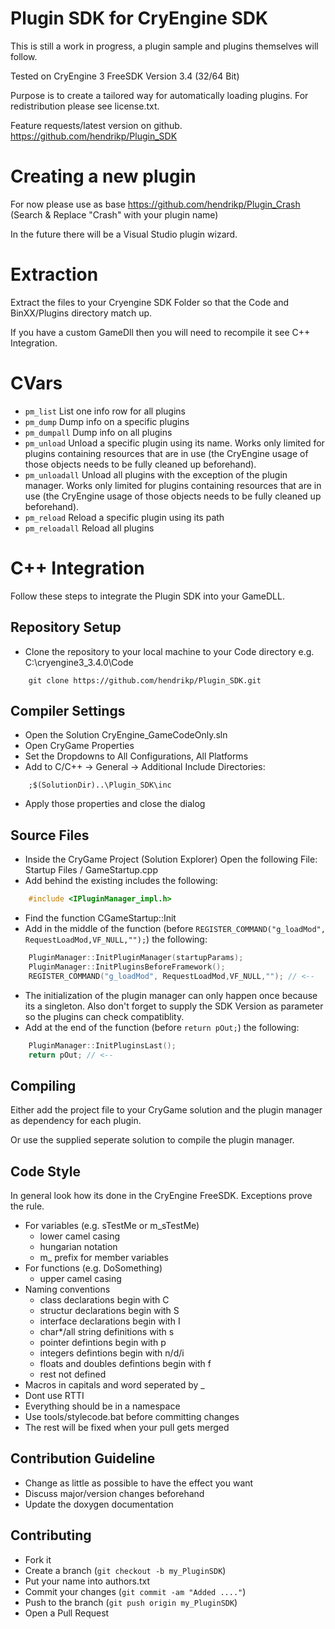Plugin SDK for CryEngine SDK
=====================================
This is still a work in progress, a plugin sample and plugins themselves will follow.

Tested on CryEngine 3 FreeSDK Version 3.4 (32/64 Bit)

Purpose is to create a tailored way for automatically loading plugins.
For redistribution please see license.txt.

Feature requests/latest version on github.
https://github.com/hendrikp/Plugin_SDK

Creating a new plugin
=====================
For now please use as base 
https://github.com/hendrikp/Plugin_Crash (Search & Replace "Crash" with your plugin name)

In the future there will be a Visual Studio plugin wizard.

Extraction
==========
Extract the files to your Cryengine SDK Folder
so that the Code and BinXX/Plugins directory match up.

If you have a custom GameDll then you will need
to recompile it see C++ Integration.

CVars
=====
* ```pm_list```
  List one info row for all plugins
* ```pm_dump```
  Dump info on a specific plugins
* ```pm_dumpall```
  Dump info on all plugins
* ```pm_unload```
  Unload a specific plugin using its name. Works only limited for plugins containing resources that are in use (the CryEngine usage of those objects needs to be fully cleaned up beforehand).
* ```pm_unloadall```
  Unload all plugins with the exception of the plugin manager. Works only limited for plugins containing resources that are in use (the CryEngine usage of those objects needs to be fully cleaned up beforehand).
* ```pm_reload```
  Reload a specific plugin using its path
* ```pm_reloadall```
  Reload all plugins

C++ Integration
===============
Follow these steps to integrate the Plugin SDK into your GameDLL.

Repository Setup
----------------
* Clone the repository to your local machine to your Code directory e.g. C:\cryengine3_3.4.0\Code

```
    git clone https://github.com/hendrikp/Plugin_SDK.git
```

Compiler Settings
-----------------
* Open the Solution CryEngine_GameCodeOnly.sln
* Open CryGame Properties
* Set the Dropdowns to All Configurations, All Platforms
* Add to C/C++ -> General -> Additional Include Directories:

```
    ;$(SolutionDir)..\Plugin_SDK\inc
```

* Apply those properties and close the dialog

Source Files
------------
* Inside the CryGame Project (Solution Explorer)
  Open the following File: Startup Files / GameStartup.cpp
* Add behind the existing includes the following:

```C++
    #include <IPluginManager_impl.h>
```

* Find the function CGameStartup::Init
* Add in the middle of the function (before ```REGISTER_COMMAND("g_loadMod", RequestLoadMod,VF_NULL,"");```) the following:

```C++
	PluginManager::InitPluginManager(startupParams);
	PluginManager::InitPluginsBeforeFramework();
    REGISTER_COMMAND("g_loadMod", RequestLoadMod,VF_NULL,""); // <--
```

* The initialization of the plugin manager can only happen once because its a singleton.
  Also don't forget to supply the SDK Version as parameter so the plugins can check compatiblity.
* Add at the end of the function (before ```return pOut;```) the following:

```C++
    PluginManager::InitPluginsLast();
    return pOut; // <--
```

Compiling
---------
Either add the project file to your CryGame solution and the plugin manager as dependency for each plugin.

Or use the supplied seperate solution to compile the plugin manager.

Code Style
----------
In general look how its done in the CryEngine FreeSDK. Exceptions prove the rule.

* For variables (e.g. sTestMe or m_sTestMe)
  * lower camel casing
  * hungarian notation
  * m_ prefix for member variables
* For functions (e.g. DoSomething)
  * upper camel casing
* Naming conventions
  * class declarations begin with C
  * structur declarations begin with S
  * interface declarations begin with I
  * char*/all string definitions with s
  * pointer defintions begin with p
  * integers defintions begin with n/d/i
  * floats and doubles defintions begin with f
  * rest not defined
* Macros in capitals and word seperated by _
* Dont use RTTI
* Everything should be in a namespace
* Use tools/stylecode.bat before committing changes
* The rest will be fixed when your pull gets merged

Contribution Guideline
----------------------
* Change as little as possible to have the effect you want
* Discuss major/version changes beforehand
* Update the doxygen documentation

Contributing
------------
* Fork it
* Create a branch (`git checkout -b my_PluginSDK`)
* Put your name into authors.txt
* Commit your changes (`git commit -am "Added ...."`)
* Push to the branch (`git push origin my_PluginSDK`)
* Open a Pull Request


